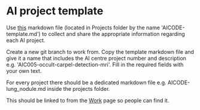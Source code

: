 # AI project template
Use <a href="/projects/projects-template.html">this</a> markdown file (located in Projects folder by the name 'AICODE-template.md') to collect and share the appropriate information regarding each AI project.  

Create a new git branch to work from. Copy the template markdown file and give it a name that includes the AI centre project number and description e.g. 'AIC005-occult-carpel-detection-mri'. Fill in the required fields with your own text.

For every project there should be a dedicated markdown file e.g. AICODE-lung_nodule.md inside the projects folder.

This should be linked to from the [Work](work.html) page so people can find it.